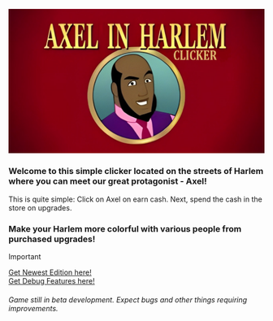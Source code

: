 ![#Axel in Harlem: Clicker](https://raw.githubusercontent.com/CornSeller69/Axel-in-Harlem-Clicker/refs/heads/main/Materials/menu.jpg)

<h3>Welcome to this simple clicker located on the streets of Harlem where you can meet our great protagonist - Axel!</h3>

This is quite simple: Click on Axel on earn cash.
Next, spend the cash in the store on upgrades.

<h3>Make your Harlem more colorful with various people from purchased upgrades!</h3>

>[!IMPORTANT]
>[Get Newest Edition here!](https://github.com/CornSeller69/Axel-in-Harlem-Clicker/releases/tag/v1.4-beta)<br>
>[Get Debug Features here!](https://github.com/CornSeller69/Axel-in-Harlem-Clicker/issues/6)

<h6>Game still in beta development. Expect bugs and other things requiring improvements.</h6>
